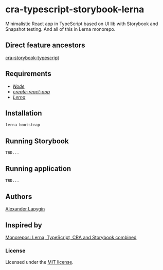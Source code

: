 # cra-typescript-storybook-lerna

Minimalistic React app in TypeScript based on UI lib with Storybook and Snapshot testing.
And all of this in Lerna monorepo.

## Direct feature ancestors

[cra-storybook-typescript](https://github.com/softspider/cra-storybook-typescript)

## Requirements

* [*Node*](https://nodejs.org/en/download/package-manager/)
* [*create-react-app*](https://facebook.github.io/create-react-app/)
* [*Lerna*](https://lerna.js.org/)

## Installation

```sh
lerna bootstrap
```

## Running Storybook

```sh
TBD...
```

## Running application

```sh
TBD...
```

## Authors

[Alexander Lapygin](https://github.com/AlexanderLapygin)

## Inspired by

[Monorepos: Lerna, TypeScript, CRA and Storybook combined](https://dev.to/shnydercom/monorepos-lerna-typescript-cra-and-storybook-combined-4hli)

### License

Licensed under the [MIT license](./LICENSE). 

